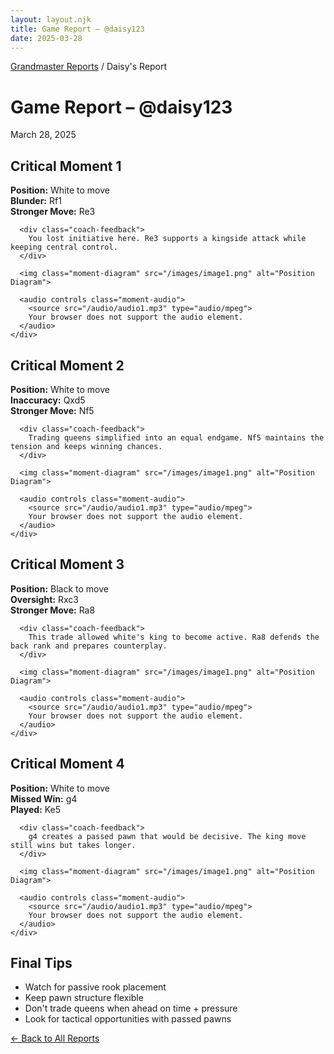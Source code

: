 ```yaml
---
layout: layout.njk
title: Game Report – @daisy123
date: 2025-03-28
---
```


<p class="breadcrumb"><a href="/">Grandmaster Reports</a> / Daisy's Report</p>

<div class="report-header">
  <h1 class="player-name">Game Report – @daisy123</h1>
  <p class="report-date">March 28, 2025</p>
</div>

<div class="critical-moments">
  <div class="moment-card">
    <div class="moment-header">
      <h2>Critical Moment 1</h2>
    </div>
    <div class="moment-content">
      <p><strong>Position:</strong> White to move<br>
      <strong>Blunder:</strong> Rf1<br>
      <strong>Stronger Move:</strong> Re3</p>
      
      <div class="coach-feedback">
        You lost initiative here. Re3 supports a kingside attack while keeping central control.
      </div>
      
      <img class="moment-diagram" src="/images/image1.png" alt="Position Diagram">
      
      <audio controls class="moment-audio">
        <source src="/audio/audio1.mp3" type="audio/mpeg">
        Your browser does not support the audio element.
      </audio>
    </div>
  </div>

  <div class="moment-card">
    <div class="moment-header">
      <h2>Critical Moment 2</h2>
    </div>
    <div class="moment-content">
      <p><strong>Position:</strong> White to move<br>
      <strong>Inaccuracy:</strong> Qxd5<br>
      <strong>Stronger Move:</strong> Nf5</p>
      
      <div class="coach-feedback">
        Trading queens simplified into an equal endgame. Nf5 maintains the tension and keeps winning chances.
      </div>
      
      <img class="moment-diagram" src="/images/image1.png" alt="Position Diagram">
      
      <audio controls class="moment-audio">
        <source src="/audio/audio1.mp3" type="audio/mpeg">
        Your browser does not support the audio element.
      </audio>
    </div>
  </div>

  <div class="moment-card">
    <div class="moment-header">
      <h2>Critical Moment 3</h2>
    </div>
    <div class="moment-content">
      <p><strong>Position:</strong> Black to move<br>
      <strong>Oversight:</strong> Rxc3<br>
      <strong>Stronger Move:</strong> Ra8</p>
      
      <div class="coach-feedback">
        This trade allowed white's king to become active. Ra8 defends the back rank and prepares counterplay.
      </div>
      
      <img class="moment-diagram" src="/images/image1.png" alt="Position Diagram">
      
      <audio controls class="moment-audio">
        <source src="/audio/audio1.mp3" type="audio/mpeg">
        Your browser does not support the audio element.
      </audio>
    </div>
  </div>

  <div class="moment-card">
    <div class="moment-header">
      <h2>Critical Moment 4</h2>
    </div>
    <div class="moment-content">
      <p><strong>Position:</strong> White to move<br>
      <strong>Missed Win:</strong> g4<br>
      <strong>Played:</strong> Ke5</p>
      
      <div class="coach-feedback">
        g4 creates a passed pawn that would be decisive. The king move still wins but takes longer.
      </div>
      
      <img class="moment-diagram" src="/images/image1.png" alt="Position Diagram">
      
      <audio controls class="moment-audio">
        <source src="/audio/audio1.mp3" type="audio/mpeg">
        Your browser does not support the audio element.
      </audio>
    </div>
  </div>
</div>

<div class="tips-section">
  <h2>Final Tips</h2>
  <ul class="tips-list">
    <li>Watch for passive rook placement</li>
    <li>Keep pawn structure flexible</li>
    <li>Don't trade queens when ahead on time + pressure</li>
    <li>Look for tactical opportunities with passed pawns</li>
  </ul>
</div>

<p><a href="/" class="back-link">← Back to All Reports</a></p>
